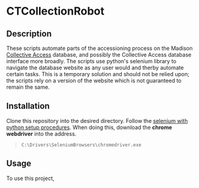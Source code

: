# CTCollectionRobot


## Description

These scripts automate parts of the accessioning process on the Madison [Collective Access](https://collectiveaccess.org/) database, and possibly the Collective Access database interface more broadly. The scripts use python's selenium library to navigate the database website as any user would and therby automate certain tasks. This is a temporary solution and should not be relied upon; the scripts rely on a version of the website which is not guaranteed to remain the same. 

## Installation

Clone this repository into the desired directory. Follow the [selenium with python setup procedures](https://selenium-python.readthedocs.io/). When doing this, download the <b>chrome webdriver</b> into the address.

>`C:\Drivers\SeleniumBrowsers\chromedriver.exe`

## Usage

To use this project, 